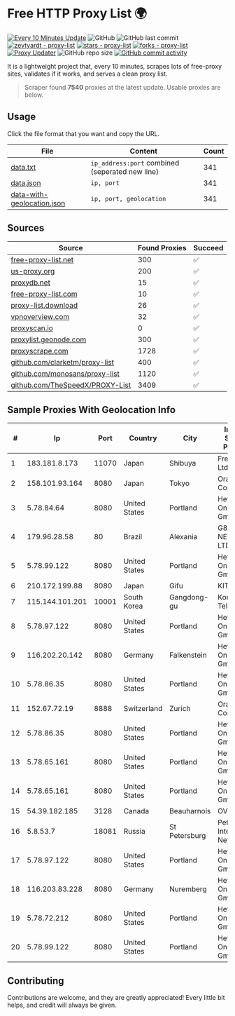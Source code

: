 
# Free HTTP Proxy List 🌍

[![Every 10 Minutes Update](https://github.com/mertguvencli/http-proxy-list/actions/workflows/main.yml/badge.svg?branch=main)](https://github.com/mertguvencli/http-proxy-list/actions/workflows/main.yml)
![GitHub](https://img.shields.io/github/license/mertguvencli/http-proxy-list)
![GitHub last commit](https://img.shields.io/github/last-commit/mertguvencli/http-proxy-list)
[![zevtyardt - proxy-list](https://img.shields.io/static/v1?label=zevtyardt&message=proxy-list&color=blue&logo=github)](https://github.com/zevtyardt/proxy-list "Go to GitHub repo")
[![stars - proxy-list](https://img.shields.io/github/stars/zevtyardt/proxy-list?style=social)](https://github.com/zevtyardt/proxy-list)
[![forks - proxy-list](https://img.shields.io/github/forks/zevtyardt/proxy-list?style=social)](https://github.com/zevtyardt/proxy-list)
[![Proxy Updater](https://github.com/zevtyardt/proxy-list/workflows/Proxy%20Updater/badge.svg)](https://github.com/zevtyardt/proxy-list/actions?query=workflow:"Proxy+Updater")
![GitHub repo size](https://img.shields.io/github/repo-size/zevtyardt/proxy-list)
[![GitHub commit activity](https://img.shields.io/github/commit-activity/m/zevtyardt/proxy-list?logo=commits)](https://github.com/zevtyardt/proxy-list/commits/main)

It is a lightweight project that, every 10 minutes, scrapes lots of free-proxy sites, validates if it works, and serves a clean proxy list.

> Scraper found **7540** proxies at the latest update. Usable proxies are below.

## Usage

Click the file format that you want and copy the URL.

|File|Content|Count|
|----|-------|-----|
|[data.txt](https://raw.githubusercontent.com/mertguvencli/http-proxy-list/main/proxy-list/data.txt)|`ip_address:port` combined (seperated new line)|341|
|[data.json](https://raw.githubusercontent.com/mertguvencli/http-proxy-list/main/proxy-list/data.json)|`ip, port`|341|
|[data-with-geolocation.json](https://raw.githubusercontent.com/mertguvencli/http-proxy-list/main/proxy-list/data-with-geolocation.json)|`ip, port, geolocation`|341|

## Sources

|Source|Found Proxies|Succeed|
|------|-------------|-------|
|[free-proxy-list.net](https://free-proxy-list.net)|300|✅|
|[us-proxy.org](https://www.us-proxy.org)|200|✅|
|[proxydb.net](http://proxydb.net)|15|✅|
|[free-proxy-list.com](https://free-proxy-list.com/?page=&port=&type%5B%5D=http&type%5B%5D=https&up_time=0&search=Search)|10|✅|
|[proxy-list.download](https://www.proxy-list.download/HTTP)|26|✅|
|[vpnoverview.com](https://vpnoverview.com/privacy/anonymous-browsing/free-proxy-servers)|32|✅|
|[proxyscan.io](https://www.proxyscan.io)|0|✅|
|[proxylist.geonode.com](https://proxylist.geonode.com/api/proxy-list?limit=300&page=1&sort_by=lastChecked&sort_type=desc&protocols=http,https)|300|✅|
|[proxyscrape.com](https://api.proxyscrape.com/v2/?request=displayproxies&protocol=http&timeout=10000&country=all&ssl=all&anonymity=all)|1728|✅|
|[github.com/clarketm/proxy-list](https://raw.githubusercontent.com/clarketm/proxy-list/master/proxy-list-raw.txt)|400|✅|
|[github.com/monosans/proxy-list](https://raw.githubusercontent.com/monosans/proxy-list/main/proxies/http.txt)|1120|✅|
|[github.com/TheSpeedX/PROXY-List](https://raw.githubusercontent.com/TheSpeedX/PROXY-List/master/http.txt)|3409|✅|


## Sample Proxies With Geolocation Info

|#|Ip|Port|Country|City|Internet Service Provider|
|-|--|----|-------|----|-------------------------|
|1|183.181.8.173|11070|Japan|Shibuya|FreeBit Co., Ltd.|
|2|158.101.93.164|8080|Japan|Tokyo|Oracle Corporation|
|3|5.78.84.64|8080|United States|Portland|Hetzner Online GmbH|
|4|179.96.28.58|80|Brazil|Alexania|G8 NETWORKS LTDA|
|5|5.78.99.122|8080|United States|Portland|Hetzner Online GmbH|
|6|210.172.199.88|8080|Japan|Gifu|KITAGATA|
|7|115.144.101.201|10001|South Korea|Gangdong-gu|Korea Telecom|
|8|5.78.97.122|8080|United States|Portland|Hetzner Online GmbH|
|9|116.202.20.142|8080|Germany|Falkenstein|Hetzner Online GmbH|
|10|5.78.86.35|8080|United States|Portland|Hetzner Online GmbH|
|11|152.67.72.19|8888|Switzerland|Zurich|Oracle Corporation|
|12|5.78.86.35|8080|United States|Portland|Hetzner Online GmbH|
|13|5.78.65.161|8080|United States|Portland|Hetzner Online GmbH|
|14|5.78.65.161|8080|United States|Portland|Hetzner Online GmbH|
|15|54.39.182.185|3128|Canada|Beauharnois|OVH SAS|
|16|5.8.53.7|18081|Russia|St Petersburg|Petersburg Internet Network ltd|
|17|5.78.97.122|8080|United States|Portland|Hetzner Online GmbH|
|18|116.203.83.228|8080|Germany|Nuremberg|Hetzner Online GmbH|
|19|5.78.72.212|8080|United States|Portland|Hetzner Online GmbH|
|20|5.78.99.122|8080|United States|Portland|Hetzner Online GmbH|



## Contributing

Contributions are welcome, and they are greatly appreciated! Every
little bit helps, and credit will always be given.

